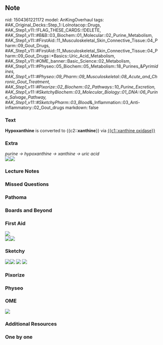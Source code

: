 ## Note
nid: 1504361221172
model: AnKingOverhaul
tags: #AK_Original_Decks::Step_1::Lolnotacop::Drugs, #AK_Step1_v11::!FLAG_THESE_CARDS::!DELETE, #AK_Step1_v11::#B&B::03_Biochem::01_Molecular::02_Purine_Metabolism, #AK_Step1_v11::#FirstAid::11_Musculoskeletal_Skin_Connective_Tissue::04_Pharm::09_Gout_Drugs, #AK_Step1_v11::#FirstAid::11_Musculoskeletal_Skin_Connective_Tissue::04_Pharm::09_Gout_Drugs::*Basics::Uric_Acid_Metabolism, #AK_Step1_v11::#OME_banner::Basic_Science::02_Metabolism, #AK_Step1_v11::#Physeo::05_Biochem::05_Metabolism::18_Purines_&_Pyrimidines, #AK_Step1_v11::#Physeo::09_Pharm::09_Musculoskeletal::08_Acute_and_Chronic_Gout_Treatment, #AK_Step1_v11::#Pixorize::02_Biochem::02_Pathways::10_Purine_Excretion, #AK_Step1_v11::#SketchyBiochem::03_Molecular_Biology::01_DNA::06_Purine_Salvage_Pathway, #AK_Step1_v11::#SketchyPharm::03_Blood_&_Inflammation::03_Anti-inflammatory::02_Gout_drugs
markdown: false

### Text
<b>Hypoxanthine</b> is converted to {{c2::<b>xanthine</b>}} via
<u>{{c1::xanthine oxidase}}</u>

### Extra
<div>
  <i>purine -> hypoxanthine -> xanthine -> uric acid</i>
</div><img src="paste-3040836846015.jpg" class="resizer"><img src=
"paste-22106196672995.jpg" class="resizer">

### Lecture Notes


### Missed Questions


### Pathoma


### Boards and Beyond


### First Aid
<div><img src="paste-121358595915779.jpg" class="resizer"></div>
<div><img src="paste-113215337922563.jpg" class="resizer"><img src=
"paste-123982820933635.jpg" class="resizer"></div>

### Sketchy
<img src="paste-583518551801857.jpg" class="resizer"><img src=
"Screen%20Shot%202020-01-28%20at%206.45.13%20PM.png" class=
"resizer"> <img src=
"Screen%20Shot%202021-01-07%20at%2015.28.22.jpg" class="resizer">
<img src="Screen%20Shot%202022-01-30%20at%2011.29.50%20AM.png"
class="resizer">

### Pixorize


### Physeo


### OME
<div class="ome-widget">
  <a href=
  "https://onlinemeded.org/spa/metabolism?ref=anki"><img src=
  "_OME_AnkiFlashcards_Topic_4.png"></a>
</div>

### Additional Resources


### One by one

